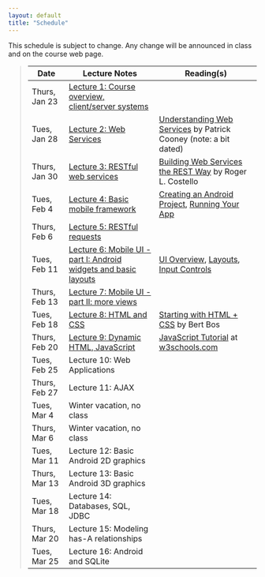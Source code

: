 ```yaml
---
layout: default
title: "Schedule"
---
```


This schedule is subject to change.  Any change will be
announced in class and on the course web page.

> Date          | Lecture Notes | Reading(s)
> ------------- | ------------- | ----------
> Thurs, Jan 23 | [Lecture 1: Course overview, client/server systems](lectures/lecture01.html)
> Tues, Jan 28  | [Lecture 2: Web Services](lectures/lecture02.html) | [Understanding Web Services](http://www.alistapart.com/articles/webservices/) by Patrick Cooney (note: a bit dated)
> Thurs, Jan 30 | [Lecture 3: RESTful web services](lectures/lecture03.html) | [Building Web Services the REST Way](http://www.xfront.com/REST-Web-Services.html) by Roger L. Costello
> Tues, Feb 4 | [Lecture 4: Basic mobile framework](lectures/lecture04.html) | [Creating an Android Project](http://developer.android.com/training/basics/firstapp/creating-project.html), [Running Your App](http://developer.android.com/training/basics/firstapp/running-app.html)
> Thurs, Feb 6 | [Lecture 5: RESTful requests](lectures/lecture05.html) | 
> Tues, Feb 11 | [Lecture 6: Mobile UI - part I: Android widgets and basic layouts](lectures/lecture06.html) | [UI Overview](http://developer.android.com/guide/topics/ui/controls.html), [Layouts](http://developer.android.com/guide/topics/ui/declaring-layout.html), [Input Controls](http://developer.android.com/guide/topics/ui/controls.html)
> Thurs, Feb 13 | [Lecture 7: Mobile UI - part II: more views](lectures/lecture07.html) | 
> Tues, Feb 18 | [Lecture 8: HTML and CSS](lectures/lecture08.html) | [Starting with HTML + CSS](http://www.w3.org/Style/Examples/011/firstcss.en.html) by Bert Bos
> Thurs, Feb 20 | [Lecture 9: Dynamic HTML, JavaScript](lectures/lecture09.html) | [JavaScript Tutorial](http://www.w3schools.com/js/) at [w3schools.com](http://www.w3schools.com)
> Tues, Feb 25 | Lecture 10: Web Applications
> Thurs, Feb 27 | Lecture 11: AJAX
> Tues, Mar 4 | Winter vacation, no class
> Thurs, Mar 6 | Winter vacation, no class
> Tues, Mar 11 | Lecture 12: Basic Android 2D graphics
> Thurs, Mar 13 | Lecture 13: Basic Android 3D graphics
> Tues, Mar 18 | Lecture 14: Databases, SQL, JDBC
> Thurs, Mar 20 | Lecture 15: Modeling has-A relationships
> Tues, Mar 25 | Lecture 16: Android and SQLite

<!-- vim:set wrap: ­-->
<!-- vim:set linebreak: -->
<!-- vim:set nolist: -->
